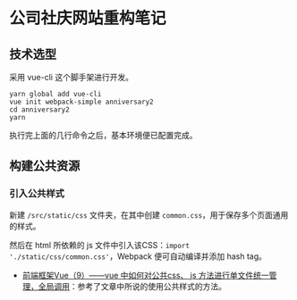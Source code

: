 # 公司社庆网站重构笔记

## 技术选型

采用 vue-cli 这个脚手架进行开发。

```shell
yarn global add vue-cli
vue init webpack-simple anniversary2
cd anniversary2
yarn
```

执行完上面的几行命令之后，基本环境便已配置完成。

## 构建公共资源

### 引入公共样式

新建 `/src/static/css` 文件夹，在其中创建 `common.css`，用于保存多个页面通用的样式。

然后在 html 所依赖的 js 文件中引入该CSS：`import './static/css/common.css'`，Webpack 便可自动编译并添加 hash tag。

- [前端框架Vue（9）——vue 中如何对公共css、 js 方法进行单文件统一管理，全局调用](https://segmentfault.com/a/1190000011275595)：参考了文章中所说的使用公共样式的方法。
